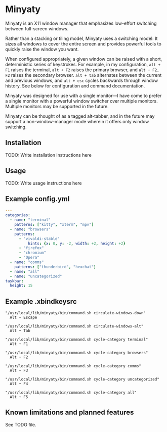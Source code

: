 # Minyaty

Minyaty is an X11 window manager that emphasizes low-effort switching between full-screen windows.

Rather than a stacking or tiling model, Minyaty uses a switching model: It sizes all windows to cover the entire screen and provides powerful tools to quickly raise the window you want.

When configured appropriately, a given window can be raised with a short, deterministic series of keystrokes. For example, in my configuration, `alt + F1` raises the terminal, `alt + F2` raises the primary browser, and `alt + F2, F2` raises the secondary browser. `alt + tab` alternates between the current and previous windows, and `alt + esc` cycles backwards through window history. See below for configuration and command documentation.

Minyaty was designed for use with a single monitor—I have come to prefer a single monitor with a powerful window switcher over multiple monitors. Multiple monitors may be supported in the future.

Minyaty can be thought of as a tagged alt-tabber, and in the future may support a non-window-manager mode wherein it offers only window switching.

## Installation

TODO: Write installation instructions here

## Usage

TODO: Write usage instructions here

## Example config.yml

```yml
---
categories:
  - name: "terminal"
    patterns: ["kitty", "xterm", "mpv"]
  - name: "browsers"
    patterns:
      - "vivaldi-stable"
          hints: {x: 0, y: -2, width: +2, height: +2}
      - "firefox"
      - "chromium"
      - "Opera"
  - name: "comms"
    patterns: ["thunderbird", "hexchat"]
  - name: "all"
  - name: "uncategorized"
taskbar:
  height: 15
```

## Example .xbindkeysrc

```
"/usr/local/lib/minyaty/bin/command.sh circulate-windows-down"
  Alt + Escape

"/usr/local/lib/minyaty/bin/command.sh circulate-windows-alt"
  Alt + Tab

"/usr/local/lib/minyaty/bin/command.sh cycle-category terminal"
  Alt + F1

"/usr/local/lib/minyaty/bin/command.sh cycle-category browsers"
  Alt + F2

"/usr/local/lib/minyaty/bin/command.sh cycle-category comms"
  Alt + F3

"/usr/local/lib/minyaty/bin/command.sh cycle-category uncategorized"
  Alt + F4

"/usr/local/lib/minyaty/bin/command.sh cycle-category all"
  Alt + F5
```

## Known limitations and planned features

See TODO file.
